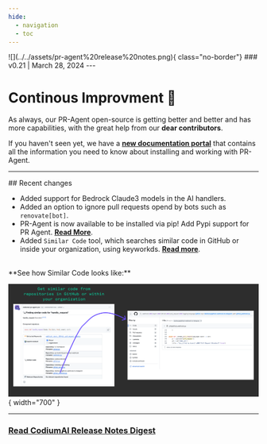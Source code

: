 ```yaml
---
hide:
  - navigation
  - toc
---
```


<div markdown class="centered">
![](../../assets/pr-agent%20release%20notes.png){ class="no-border"}
### v0.21 | March 28, 2024
---
<div markdown class="content">

# Continous Improvment 🚀

As always, our PR-Agent open-source is getting better and better and has more capabilities, with the great help from our **dear contributors**.

If you haven't seen yet, we have a **[new documentation portal](https://pr-agent-docs.codium.ai/)** that contains all the information you need to know about installing and working with PR-Agent.

---

<div class="left" markdown>
## Recent changes

- Added support for Bedrock Claude3 models in the AI handlers.
- Added an option to ignore pull requests opend by bots such as `renovate[bot]`.
- PR-Agent is now available to be installed via pip! Add Pypi support for PR Agent. **[Read More](https://test.pypi.org/project/pr-agent/)**.
- Added `Similar Code` tool, which searches similar code in GitHub or inside your organization, using keyworkds. **[Read more](https://pr-agent-docs.codium.ai/tools/similar_code/)**.

</div>
<br/>
**See how Similar Code looks like:**


![Similar Code](../2024-03-28/assets/pr-agent-similar-code.png){ width="700" }

---

### **[Read CodiumAI Release Notes Digest](../../index.md)**

</div>
</div>